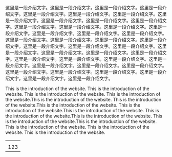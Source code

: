 
 这里是一段介绍文字。这里是一段介绍文字。这里是一段介绍文字。这里是一段介绍文字。这里是一段介绍文字。这里是一段介绍文字。这里是一段介绍文字。这里是一段介绍文字。这里是一段介绍文字。这里是一段介绍文字。这里是一段介绍文字。这里是一段介绍文字。这里是一段介绍文字。这里是一段介绍文字。这里是一段介绍文字。这里是一段介绍文字。这里是一段介绍文字。这里是一段介绍文字。这里是一段介绍文字。这里是一段介绍文字。这里是一段介绍文字。这里是一段介绍文字。这里是一段介绍文字。这里是一段介绍文字。这里是一段介绍文字。这里是一段介绍文字。这里是一段介绍文字。这里是一段介绍文字。这里是一段介绍文字。这里是一段介绍文字。这里是一段介绍文字。这里是一段介绍文字。这里是一段介绍文字。这里是一段介绍文字。这里是一段介绍文字。这里是一段介绍文字。这里是一段介绍文字。这里是一段介绍文字。这里是一段介绍文字。这里是一段介绍文字。这里是一段介绍文字。这里是一段介绍文字。

This is the introduction of the website. This is the introduction of the website. This is the introduction of the website. This is the introduction of the website.This is the introduction of the website. This is the introduction of the website.This is the introduction of the website. This is the introduction of the website.This is the introduction of the website. This is the introduction of the website.This is the introduction of the website. This is the introduction of the website.This is the introduction of the website. This is the introduction of the website. This is the introduction of the website. This is the introduction of the website.

<table>
<th>
<tr>
<td>123</td>
</tr>
</th>
</table>